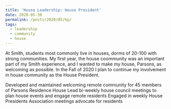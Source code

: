 ```yaml
---
title: 'House Leadership: House President'
date: 2020-05-30
permalink: /posts/2020/05/hp/
tags:
  - leadership
  - community
  - house
---
```

 At Smith, students most commonly live in houses, dorms of 20-100 with strong communities. My first year, the house coommunity was an important part of my Smith experience, and I wanted to make my house, Parsons, as welcoming as possible.  In the Fall of 2020 I plan to continue my involvement in house community as the House President.

 Developed and maintained welcoming remote community for 45 members of Parsons Residence House
 Lead bi-weekly house council meetings to plan house events and engage remote residents
 Engaged in weekly House Presidents Association meetings advocate for residents
